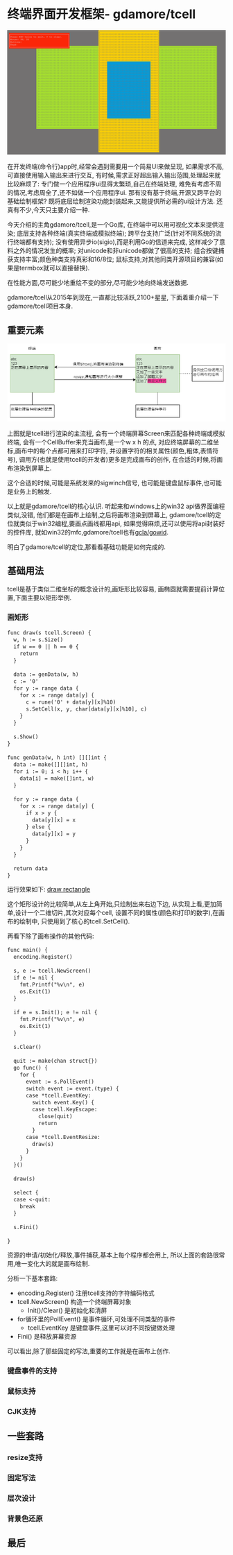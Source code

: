 # 终端界面开发框架- gdamore/tcell

![demo例子][tcell]

在开发终端(命令行)app时,经常会遇到需要用一个简易UI来做呈现,
如果需求不高,可直接使用输入输出来进行交互,
有时候,需求正好超出输入输出范围,处理起来就比较麻烦了:
专门做一个应用程序ui显得太繁琐,自己在终端处理,
难免有考虑不周的情况,考虑周全了,还不如做一个应用程序ui.
那有没有基于终端,开源又跨平台的基础绘制框架?
既将底层绘制渲染功能封装起来,又能提供所必需的ui设计方法.
还真有不少,今天只主要介绍一种.

今天介绍的主角gdamore/tcell,是一个Go库,
在终端中可以用可视化文本来提供渲染;
底层支持各种终端(真实终端或模拟终端);
跨平台支持广泛(针对不同系统的流行终端都有支持);
没有使用异步io(sigio),而是利用Go的信道来完成,
这样减少了意料之外的情况发生的概率;
对unicode和非unicode都做了很高的支持;
组合按键捕获支持丰富;颜色种类支持真彩和16/8位;
鼠标支持;对其他同类开源项目的兼容(如果是termbox就可以直接替换).

在性能方面,尽可能少地重绘不变的部分,尽可能少地向终端发送数据.

gdamore/tcell从2015年到现在,一直都比较活跃,2100+星星,
下面着重介绍一下gdamore/tcell项目本身.

## 重要元素

![渲染的主要逻辑][draw]

上图就是tcell进行渲染的主流程,
会有一个终端屏幕Screen来匹配各种终端或模拟终端,
会有一个CellBuffer来充当画布,是一个w x h 的点,
对应终端屏幕的二维坐标,画布中的每个点都可用来打印字符,
并设置字符的相关属性(颜色,粗体,表情符号),
调用方(也就是使用tcell的开发者)更多是完成画布的创作,
在合适的时候,将画布渲染到屏幕上.

这个合适的时候,可能是系统发来的sigwinch信号,
也可能是键盘鼠标事件,也可能是业务上的触发.

以上就是gdamore/tcell的核心认识.
听起来和windows上的win32 api做界面编程类似,没错,
他们都是在画布上绘制,之后将画布渲染到屏幕上,
gdamore/tcell的定位就类似于win32编程,要画点画线都用api,
如果觉得麻烦,还可以使用将api封装好的控件库,
就如win32的mfc,gdamore/tcell也有[gcla/gowid][gowid].

明白了gdamore/tcell的定位,那看看基础功能是如何完成的.

## 基础用法

tcell是基于类似二维坐标的概念设计的,画矩形比较容易,
画椭圆就需要提前计算位置,下面主要以矩形举例.

### 画矩形

    func draw(s tcell.Screen) {
      w, h := s.Size()
      if w == 0 || h == 0 {
        return
      }

      data := genData(w, h)
      c := '0'
      for y := range data {
        for x := range data[y] {
          c = rune('0' + data[y][x]%10)
          s.SetCell(x, y, char[data[y][x]%10], c)
        }
      }

      s.Show()
    }

    func genData(w, h int) [][]int {
      data := make([][]int, h)
      for i := 0; i < h; i++ {
        data[i] = make([]int, w)
      }

      for y := range data {
        for x := range data[y] {
          if x > y {
            data[y][x] = x
          } else {
            data[y][x] = y
          }
        }
      }

      return data
    }

运行效果如下:
[draw rectangle][rectangle]

这个矩形设计的比较简单,从左上角开始,只绘制出来右边下边,
从实现上看,更加简单,设计一个二维切片,其次对应每个cell,
设置不同的属性(颜色和打印的数字),在画布的绘制中,
只使用到了核心的tcell.SetCell().

再看下除了画布操作的其他代码:

    func main() {
      encoding.Register()

      s, e := tcell.NewScreen()
      if e != nil {
        fmt.Printf("%v\n", e)
        os.Exit(1)
      }

      if e = s.Init(); e != nil {
        fmt.Printf("%v\n", e)
        os.Exit(1)
      }

      s.Clear()

      quit := make(chan struct{})
      go func() {
        for {
          event := s.PollEvent()
          switch event := event.(type) {
          case *tcell.EventKey:
            switch event.Key() {
            case tcell.KeyEscape:
              close(quit)
              return
            }
          case *tcell.EventResize:
            draw(s)
          }
        }
      }()

      draw(s)

      select {
      case <-quit:
        break
      }

      s.Fini()

    }

资源的申请/初始化/释放,事件捕获,基本上每个程序都会用上,
所以上面的套路很常用,唯一变化大的就是画布绘制.

分析一下基本套路:

- encoding.Register() 注册tcell支持的字符编码格式
- tcell.NewScreen() 构造一个终端屏幕对象
  - Init()/Clear() 是初始化和清屏
- for循环里的PollEvent() 是事件循环,可处理不同类型的事件
  - tcell.EventKey 是键盘事件,这里可以对不同按键做处理
- Fini() 是释放屏幕资源

可以看出,除了那些固定的写法,重要的工作就是在画布上创作.

### 键盘事件的支持

### 鼠标支持

### CJK支持

## 一些套路

### resize支持

### 固定写法

### 层次设计

### 背景色还原

## 最后

[tcell]: /tcell/summary/tcell.PNG
[draw]: /tcell/summary/draw.PNG
[gowid]: https://github.com/gcla/gowid
[rectangle]: /tcell/summary/rectangle.PNG
